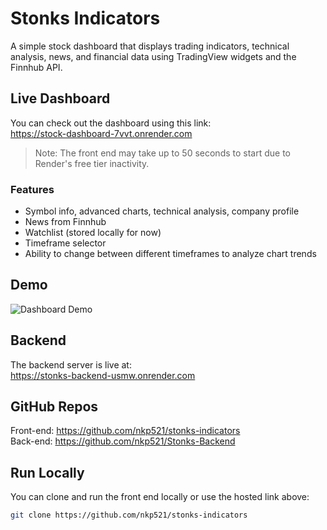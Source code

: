 # Stonks Indicators

A simple stock dashboard that displays trading indicators, technical analysis, news, and financial data using TradingView widgets and the Finnhub API.

## Live Dashboard

You can check out the dashboard using this link:  
https://stock-dashboard-7vvt.onrender.com

> Note: The front end may take up to 50 seconds to start due to Render's free tier inactivity.

### Features

- Symbol info, advanced charts, technical analysis, company profile
- News from Finnhub
- Watchlist (stored locally for now)
- Timeframe selector
- Ability to change between different timeframes to analyze chart trends

## Demo

![Dashboard Demo](https://www.canva.com/design/DAGpinRFj_0/A2bmxmCSenbqd0k1HjNGLA/watch)

## Backend

The backend server is live at:  
https://stonks-backend-usmw.onrender.com

## GitHub Repos

Front-end: https://github.com/nkp521/stonks-indicators  
Back-end: https://github.com/nkp521/Stonks-Backend

## Run Locally

You can clone and run the front end locally or use the hosted link above:

```bash
git clone https://github.com/nkp521/stonks-indicators
```
